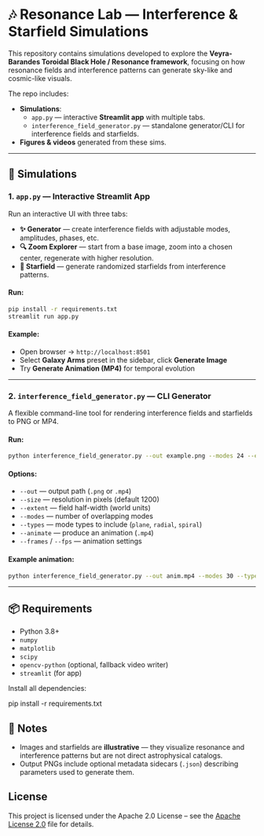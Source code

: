 # 🎶 Resonance Lab — Interference & Starfield Simulations

This repository contains simulations developed to explore the **Veyra-Barandes Toroidal Black Hole / Resonance framework**, focusing on how resonance fields and interference patterns can generate sky-like and cosmic-like visuals.  

The repo includes:
- **Simulations**:
  - `app.py` — interactive **Streamlit app** with multiple tabs.
  - `interference_field_generator.py` — standalone generator/CLI for interference fields and starfields.
- **Figures & videos** generated from these sims.

---

## 🔭 Simulations

### 1. `app.py` — Interactive Streamlit App
Run an interactive UI with three tabs:

- **✨ Generator** — create interference fields with adjustable modes, amplitudes, phases, etc.
- **🔍 Zoom Explorer** — start from a base image, zoom into a chosen center, regenerate with higher resolution.
- **🌌 Starfield** — generate randomized starfields from interference patterns.

#### Run:
```bash
pip install -r requirements.txt
streamlit run app.py
```

#### Example:
- Open browser → `http://localhost:8501`
- Select **Galaxy Arms** preset in the sidebar, click **Generate Image**
- Try **Generate Animation (MP4)** for temporal evolution

---

### 2. `interference_field_generator.py` — CLI Generator
A flexible command-line tool for rendering interference fields and starfields to PNG or MP4.

#### Run:
```bash
python interference_field_generator.py --out example.png --modes 24 --extent 3.0 --contours
```

#### Options:
- `--out` — output path (`.png` or `.mp4`)
- `--size` — resolution in pixels (default 1200)
- `--extent` — field half-width (world units)
- `--modes` — number of overlapping modes
- `--types` — mode types to include (`plane`, `radial`, `spiral`)
- `--animate` — produce an animation (`.mp4`)
- `--frames` / `--fps` — animation settings

#### Example animation:
```bash
python interference_field_generator.py --out anim.mp4 --modes 30 --types spiral plane --animate --frames 300 --fps 30
```

---

## 📦 Requirements
- Python 3.8+
- `numpy`
- `matplotlib`
- `scipy`
- `opencv-python` (optional, fallback video writer)
- `streamlit` (for app)

Install all dependencies:

pip install -r requirements.txt


## 🌌 Notes
- Images and starfields are **illustrative** — they visualize resonance and interference patterns but are not direct astrophysical catalogs.
- Output PNGs include optional metadata sidecars (`.json`) describing parameters used to generate them.

## License
This project is licensed under the Apache 2.0 License – see the [Apache License 2.0](LICENSE) file for details.
